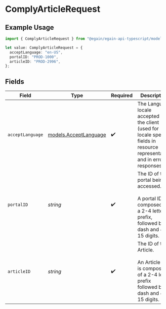 # ComplyArticleRequest

## Example Usage

```typescript
import { ComplyArticleRequest } from "@egain/egain-api-typescript/models/operations";

let value: ComplyArticleRequest = {
  acceptLanguage: "en-US",
  portalID: "PROD-1000",
  articleID: "PROD-2996",
};
```

## Fields

| Field                                                                                                                           | Type                                                                                                                            | Required                                                                                                                        | Description                                                                                                                     | Example                                                                                                                         |
| ------------------------------------------------------------------------------------------------------------------------------- | ------------------------------------------------------------------------------------------------------------------------------- | ------------------------------------------------------------------------------------------------------------------------------- | ------------------------------------------------------------------------------------------------------------------------------- | ------------------------------------------------------------------------------------------------------------------------------- |
| `acceptLanguage`                                                                                                                | [models.AcceptLanguage](../../models/acceptlanguage.md)                                                                         | :heavy_check_mark:                                                                                                              | The Language locale accepted by the client (used for locale specific fields in resource representation and in error responses). | en-US                                                                                                                           |
| `portalID`                                                                                                                      | *string*                                                                                                                        | :heavy_check_mark:                                                                                                              | The ID of the portal being accessed.<br><br>A portal ID is composed of a 2-4 letter prefix, followed by a dash and 4-15 digits. | PROD-1000                                                                                                                       |
| `articleID`                                                                                                                     | *string*                                                                                                                        | :heavy_check_mark:                                                                                                              | The ID of the Article.<br><br>An Article ID is composed of a 2-4 letter prefix followed by a dash and 4-15 digits.              | PROD-2996                                                                                                                       |